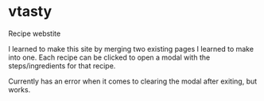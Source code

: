 # vtasty
Recipe webstite

I learned to make this site by merging two existing pages I learned to make into one. Each recipe can be clicked to open a modal with the steps/ingredients for that recipe.

Currently has an error when it comes to clearing the modal after exiting, but works. 
